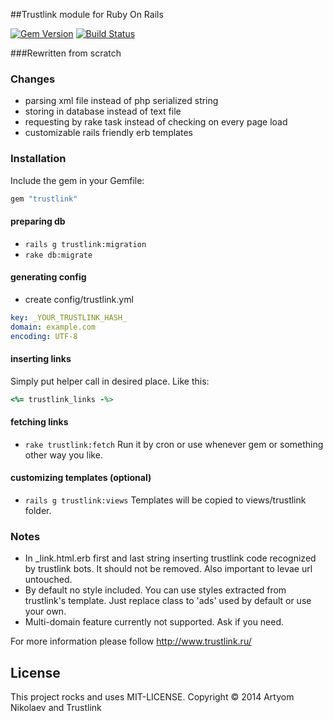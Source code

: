##Trustlink module for Ruby On Rails

[![Gem Version](https://badge.fury.io/rb/trustlink.png)](http://badge.fury.io/rb/trustlink)
[![Build Status](https://travis-ci.org/iRet/trustlink.png?branch=master)](https://travis-ci.org/iRet/trustlink)

###Rewritten from scratch

### Changes
* parsing xml file instead of php serialized string
* storing in database instead of text file
* requesting by rake task instead of checking on every page load
* customizable rails friendly erb templates

### Installation
Include the gem in your Gemfile:
```ruby
gem "trustlink"
```

#### preparing db
* `rails g trustlink:migration`
* `rake db:migrate`

#### generating config
* create config/trustlink.yml
```yml
key: _YOUR_TRUSTLINK_HASH_
domain: example.com
encoding: UTF-8
```

#### inserting links
Simply put helper call in desired place. Like this:
```ruby
<%= trustlink_links -%>
```

#### fetching links
* `rake trustlink:fetch`
Run it by cron or use whenever gem or something other way you like.

#### customizing templates (optional)
* `rails g trustlink:views`
Templates will be copied to views/trustlink folder.

### Notes
* In _link.html.erb first and last string inserting trustlink code recognized by trustlink bots. It should not be removed. Also important to levae url untouched.
* By default no style included. You can use styles extracted from trustlink's template. Just replace class to 'ads' used by default or use your own.
* Multi-domain feature currently not supported. Ask if you need.

For more information please follow http://www.trustlink.ru/

License
-------
This project rocks and uses MIT-LICENSE.
Copyright © 2014 Artyom Nikolaev and Trustlink
